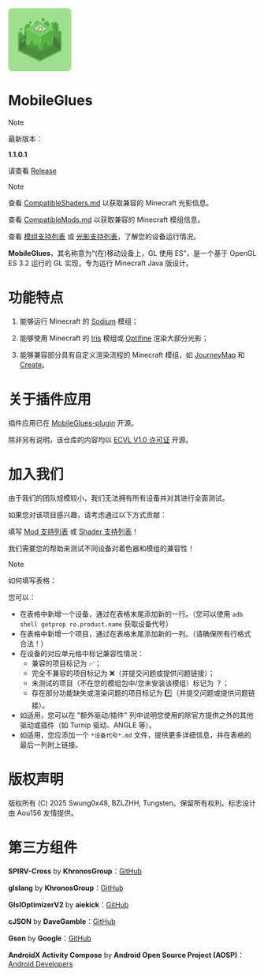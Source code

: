 <img src="assets/MobileGlues-icon.png" width="128">

MobileGlues
====

> [!NOTE]
> 
>最新版本：
>
> **1.1.0.1**
>
> 请查看 [Release](https://github.com/Swung0x48/MobileGlues-release/releases)

> [!NOTE]
> 
> 查看 [CompatibleShaders.md](https://github.com/Swung0x48/MobileGlues-release/blob/main/CompatibleShaders.md) 以获取兼容的 Minecraft 光影信息。
>
> 查看 [CompatibleMods.md](https://github.com/Swung0x48/MobileGlues-release/blob/main/CompatibleMods.md) 以获取兼容的 Minecraft 模组信息。
>
> 查看 [模组支持列表](https://github.com/Swung0x48/MobileGlues-release/blob/main/ModSupportMatrix.md) 或 [光影支持列表](https://github.com/Swung0x48/MobileGlues-release/blob/main/ShaderSupportMatrix.md)，了解您的设备运行情况。

**MobileGlues**，其名称意为“(在)移动设备上，GL 使用 ES”，是一个基于 OpenGL ES 3.2 运行的 GL 实现，专为运行 Minecraft Java 版设计。

功能特点
====

1. 能够运行 Minecraft 的 [Sodium](https://github.com/CaffeineMC/sodium) 模组；

2. 能够使用 Minecraft 的 [Iris](https://github.com/IrisShaders/Iris) 模组或 [Optifine](https://optifine.net/home) 渲染大部分光影；

3. 能够兼容部分具有自定义渲染流程的 Minecraft 模组，如 [JourneyMap](https://teamjm.github.io/journeymap-docs/latest) 和 [Create](https://createmod.net)。

关于插件应用
====

插件应用已在 [MobileGlues-plugin](https://github.com/Swung0x48/MobileGlues-plugin) 开源。

除非另有说明，该仓库的内容均以 [ECVL V1.0 许可证](https://github.com/Swung0x48/MobileGlues-plugin/blob/main/LICENSE.md) 开源。

加入我们
====

由于我们的团队规模较小，我们无法拥有所有设备并对其进行全面测试。

如果您对该项目感兴趣，请考虑通过以下方式贡献：

填写 [Mod 支持列表](https://github.com/Swung0x48/MobileGlues-release/blob/main/ModSupportMatrix.md) 或 [Shader 支持列表](https://github.com/Swung0x48/MobileGlues-release/blob/main/ShaderSupportMatrix.md)！

我们需要您的帮助来测试不同设备对着色器和模组的兼容性！

> [!NOTE]
> 如何填写表格：
> 
> 您可以：
> 
> - 在表格中新增一个设备，通过在表格末尾添加新的一行。（您可以使用 `adb shell getprop ro.product.name` 获取设备代号）
> - 在表格中新增一个项目，通过在表格末尾添加新的一列。（请确保所有行格式合法！）
> - 在设备的对应单元格中标记兼容性情况：
>     - 兼容的项目标记为 ✅；
>     - 完全不兼容的项目标记为 ❌（并提交问题或提供问题链接）；
>     - 未测试的项目（不在您的模组包中/您未安装该模组）标记为 ？；
>     - 存在部分功能缺失或渲染问题的项目标记为 *️⃣（并提交问题或提供问题链接）。
> - 如适用，您可以在 "额外驱动/插件" 列中说明您使用的除官方提供之外的其他驱动或插件（如 Turnip 驱动、ANGLE 等）。
> - 如适用，您应添加一个 `*设备代号*.md` 文件，提供更多详细信息，并在表格的最后一列附上链接。

版权声明
====

版权所有 (C) 2025 Swung0x48, BZLZHH, Tungsten。保留所有权利。标志设计由 Aou156 友情提供。

第三方组件
====

**SPIRV-Cross** by **KhronosGroup**：[GitHub](https://github.com/KhronosGroup/SPIRV-Cross)

**glslang** by **KhronosGroup**：[GitHub](https://github.com/KhronosGroup/glslang)

**GlslOptimizerV2** by **aiekick**：[GitHub](https://github.com/aiekick/GlslOptimizerV2)

**cJSON** by **DaveGamble**：[GitHub](https://github.com/DaveGamble/cJSON)

**Gson** by **Google**：[GitHub](https://github.com/google/gson)  

**AndroidX Activity Compose** by **Android Open Source Project (AOSP)**：[Android Developers](https://developer.android.com/jetpack/androidx/releases/activity)
